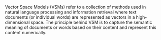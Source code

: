 Vector Space Models (VSMs) refer to a collection of methods used in natural language processing and information retrieval where text documents (or individual words) are represented as vectors in a high-dimensional space. The principle behind VSM is to capture the semantic meaning of documents or words based on their content and represent this content numerically.